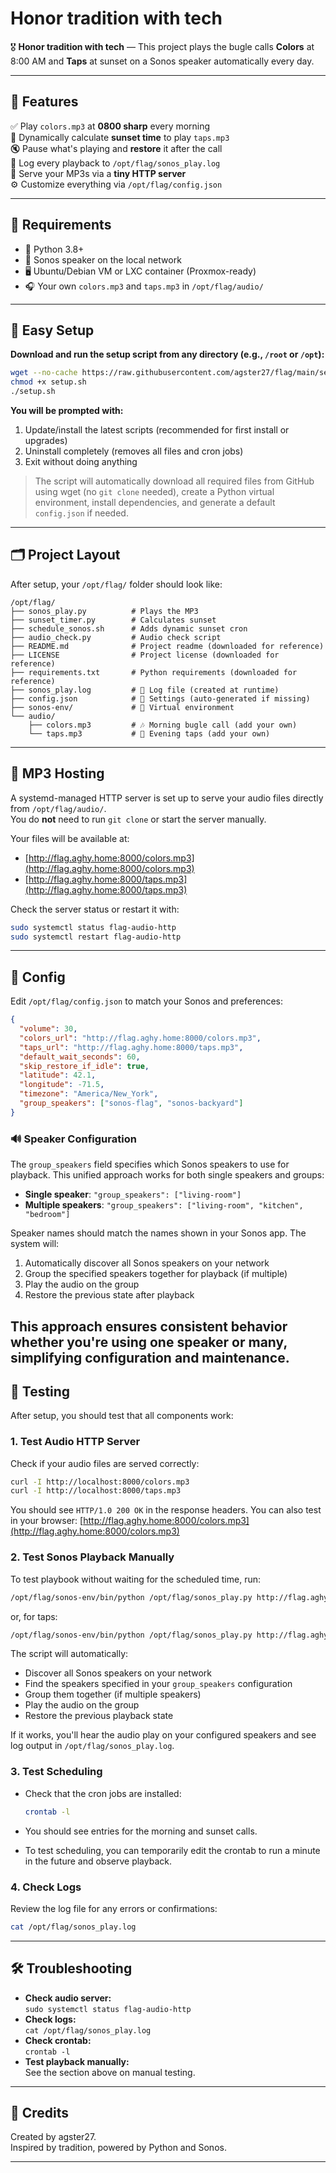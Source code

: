# Honor tradition with tech

🎖️ **Honor tradition with tech** — This project plays the bugle calls **Colors** at 8:00 AM and **Taps** at sunset on a Sonos speaker automatically every day.

---

## 🌟 Features

✅ Play `colors.mp3` at **0800 sharp** every morning  
🌅 Dynamically calculate **sunset time** to play `taps.mp3`  
🔇 Pause what's playing and **restore** it after the call  
📄 Log every playback to `/opt/flag/sonos_play.log`  
📡 Serve your MP3s via a **tiny HTTP server**  
⚙️ Customize everything via `/opt/flag/config.json`  

---

## 🧰 Requirements

- 🐍 Python 3.8+
- 📶 Sonos speaker on the local network
- 🖥️ Ubuntu/Debian VM or LXC container (Proxmox-ready)
- 🎧 Your own `colors.mp3` and `taps.mp3` in `/opt/flag/audio/`

---

## 🚀 Easy Setup

**Download and run the setup script from any directory (e.g., `/root` or `/opt`):**

```bash
wget --no-cache https://raw.githubusercontent.com/agster27/flag/main/setup.sh -O setup.sh
chmod +x setup.sh
./setup.sh
```

**You will be prompted with:**
1. Update/install the latest scripts (recommended for first install or upgrades)
2. Uninstall completely (removes all files and cron jobs)
3. Exit without doing anything

> The script will automatically download all required files from GitHub using wget (no `git clone` needed), create a Python virtual environment, install dependencies, and generate a default `config.json` if needed.

---

## 🗂️ Project Layout

After setup, your `/opt/flag/` folder should look like:

```
/opt/flag/
├── sonos_play.py          # Plays the MP3
├── sunset_timer.py        # Calculates sunset
├── schedule_sonos.sh      # Adds dynamic sunset cron
├── audio_check.py         # Audio check script
├── README.md              # Project readme (downloaded for reference)
├── LICENSE                # Project license (downloaded for reference)
├── requirements.txt       # Python requirements (downloaded for reference)
├── sonos_play.log         # 🎯 Log file (created at runtime)
├── config.json            # 🔧 Settings (auto-generated if missing)
├── sonos-env/             # 🐍 Virtual environment
└── audio/
    ├── colors.mp3         # 🎶 Morning bugle call (add your own)
    └── taps.mp3           # 🌅 Evening taps (add your own)
```

---

## 📡 MP3 Hosting

A systemd-managed HTTP server is set up to serve your audio files directly from `/opt/flag/audio/`.  
You do **not** need to run `git clone` or start the server manually.

Your files will be available at:

- [http://flag.aghy.home:8000/colors.mp3](http://flag.aghy.home:8000/colors.mp3)
- [http://flag.aghy.home:8000/taps.mp3](http://flag.aghy.home:8000/taps.mp3)

Check the server status or restart it with:

```bash
sudo systemctl status flag-audio-http
sudo systemctl restart flag-audio-http
```

---

## 📝 Config

Edit `/opt/flag/config.json` to match your Sonos and preferences:

```json
{
  "volume": 30,
  "colors_url": "http://flag.aghy.home:8000/colors.mp3",
  "taps_url": "http://flag.aghy.home:8000/taps.mp3",
  "default_wait_seconds": 60,
  "skip_restore_if_idle": true,
  "latitude": 42.1,
  "longitude": -71.5,
  "timezone": "America/New_York",
  "group_speakers": ["sonos-flag", "sonos-backyard"]
}
```

### 🔊 Speaker Configuration

The `group_speakers` field specifies which Sonos speakers to use for playback. This unified approach works for both single speakers and groups:

- **Single speaker**: `"group_speakers": ["living-room"]`
- **Multiple speakers**: `"group_speakers": ["living-room", "kitchen", "bedroom"]`

Speaker names should match the names shown in your Sonos app. The system will:
1. Automatically discover all Sonos speakers on your network
2. Group the specified speakers together for playback (if multiple)
3. Play the audio on the group
4. Restore the previous state after playback

This approach ensures consistent behavior whether you're using one speaker or many, simplifying configuration and maintenance.
---

## 🧪 Testing

After setup, you should test that all components work:

### 1. Test Audio HTTP Server

Check if your audio files are served correctly:

```bash
curl -I http://localhost:8000/colors.mp3
curl -I http://localhost:8000/taps.mp3
```

You should see `HTTP/1.0 200 OK` in the response headers.
You can also test in your browser: [http://flag.aghy.home:8000/colors.mp3](http://flag.aghy.home:8000/colors.mp3)

### 2. Test Sonos Playback Manually

To test playbook without waiting for the scheduled time, run:

```bash
/opt/flag/sonos-env/bin/python /opt/flag/sonos_play.py http://flag.aghy.home:8000/colors.mp3
```

or, for taps:

```bash
/opt/flag/sonos-env/bin/python /opt/flag/sonos_play.py http://flag.aghy.home:8000/taps.mp3
```

The script will automatically:
- Discover all Sonos speakers on your network
- Find the speakers specified in your `group_speakers` configuration  
- Group them together (if multiple speakers)
- Play the audio on the group
- Restore the previous playback state

If it works, you'll hear the audio play on your configured speakers and see log output in `/opt/flag/sonos_play.log`.

### 3. Test Scheduling

- Check that the cron jobs are installed:

  ```bash
  crontab -l
  ```

- You should see entries for the morning and sunset calls.

- To test scheduling, you can temporarily edit the crontab to run a minute in the future and observe playback.

### 4. Check Logs

Review the log file for any errors or confirmations:

```bash
cat /opt/flag/sonos_play.log
```

---

## 🛠️ Troubleshooting

- **Check audio server:**  
  `sudo systemctl status flag-audio-http`
- **Check logs:**  
  `cat /opt/flag/sonos_play.log`
- **Check crontab:**  
  `crontab -l`
- **Test playback manually:**  
  See the section above on manual testing.

---

## 🙏 Credits

Created by agster27.  
Inspired by tradition, powered by Python and Sonos.

---
